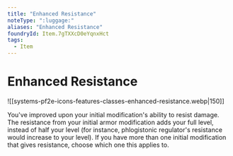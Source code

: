 ```yaml
---
title: "Enhanced Resistance"
noteType: ":luggage:"
aliases: "Enhanced Resistance"
foundryId: Item.7gTXXcD0eYqnxHct
tags:
  - Item
---
```


# Enhanced Resistance
![[systems-pf2e-icons-features-classes-enhanced-resistance.webp|150]]

You've improved upon your initial modification's ability to resist damage. The resistance from your initial armor modification adds your full level, instead of half your level (for instance, phlogistonic regulator's resistance would increase to your level). If you have more than one initial modification that gives resistance, choose which one this applies to.
